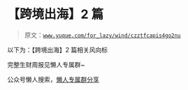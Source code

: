 # 【跨境出海】2 篇

> 原文：[`www.yuque.com/for_lazy/wind/czztfcapis4go2nu`](https://www.yuque.com/for_lazy/wind/czztfcapis4go2nu)

以下为：【跨境出海】2 篇相关风向标

完整生财周报见懒人专属群~

公众号懒人搜索，[懒人专属群分享](https://lazybook.fun/#/blog/group)